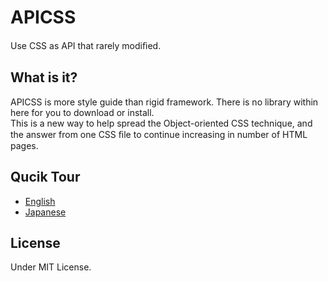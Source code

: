 # APICSS

Use CSS as API that rarely modiﬁed.

## What is it?

APICSS is more style guide than rigid framework. There is no library within here for you to download or install.<br>This is a new way to help spread the Object-oriented CSS technique, and the answer from one CSS ﬁle to continue increasing in number of HTML pages.

## Qucik Tour

* [English](http://www.slideshare.net/BYODKM/stop-css-apicss-29474289)
* [Japanese](http://www.slideshare.net/BYODKM/stop-css-apicss)

## License

Under MIT License.
